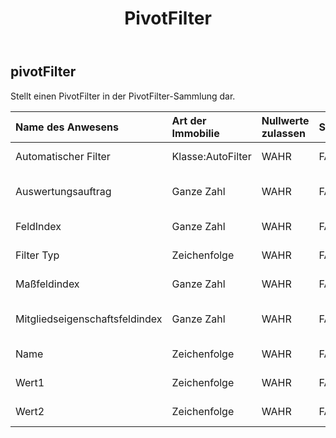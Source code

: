 ﻿---
title: PivotFilter
second_title: Aspose.Cells Cloud Documen
type: docs
url: /de/specification/model/pivotfilter/
description: "Aspose.Cells Cloud-Modellspezifikation: PivotFilter. Müheloses Bearbeiten von Excel und anderen Tabellenkalkulationsdokumenten mit Funktionen wie Öffnen, Generieren, Bearbeiten, Teilen, Zusammenführen, Vergleichen und Konvertieren"
kwords: Excel, Office, Tabellenkalkulation, Cloud REST API, PivotFilter
weight: 50
---
## **pivotFilter**

 Stellt einen PivotFilter in der PivotFilter-Sammlung dar.

| Name des Anwesens| Art der Immobilie| Nullwerte zulassen| Schreibgeschützt| Standardwert| Beschreibung|
|:- |:- |:- |:- |:- |:- |
| Automatischer Filter| Klasse:AutoFilter| WAHR| FALSCH|| Ruft den Autofilter des Pivotfilters ab.|
| Auswertungsauftrag| Ganze Zahl| WAHR| FALSCH|| Ruft die Auswertungsreihenfolge des Pivotfilters ab.|
| FeldIndex| Ganze Zahl| WAHR| FALSCH|| Ruft den Feldindex des Pivotfilters ab.|
| Filter Typ| Zeichenfolge| WAHR| FALSCH|| Ruft den Autofiltertyp des Pivotfilters ab.|
| Maßfeldindex| Ganze Zahl| WAHR| FALSCH|| Ruft den Maßfeldindex des Pivotfilters ab.|
| Mitgliedseigenschaftsfeldindex| Ganze Zahl| WAHR| FALSCH|| Ruft den Mitgliedseigenschaftsfeldindex des Pivotfilters ab.|
| Name| Zeichenfolge| WAHR| FALSCH|| Ruft den Namen des Pivotfilters ab.|
| Wert1| Zeichenfolge| WAHR| FALSCH|| Ruft den Zeichenfolgenwert1 des Label-Pivotfilters ab.|
| Wert2| Zeichenfolge| WAHR| FALSCH|| Ruft den Zeichenfolgenwert2 des Label-Pivotfilters ab.|

